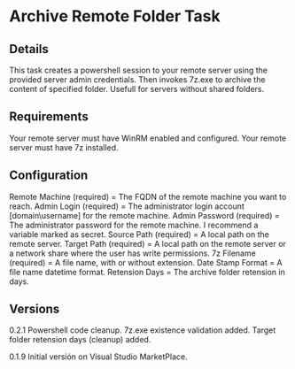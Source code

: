 # Archive Remote Folder Task

## Details
This task creates a powershell session to your remote server using the provided server admin credentials.
Then invokes 7z.exe to archive the content of specified folder.
Usefull for servers without shared folders.

## Requirements
Your remote server must have WinRM enabled and configured.
Your remote server must have 7z installed.

## Configuration
Remote Machine (required) = The FQDN of the remote machine you want to reach.
Admin Login (required) = The administrator login account [domain\username] for the remote machine.
Admin Password (required) = The administrator password for the remote machine. I recommend a variable marked as secret.
Source Path (required) = A local path on the remote server.
Target Path (required) = A local path on the remote server or a network share where the user has write permissions.
7z Filename (required) = A file name, with or without extension.
Date Stamp Format = A file name datetime format.
Retension Days = The archive folder retension in days.

## Versions
0.2.1
Powershell code cleanup.
7z.exe existence validation added.
Target folder retension days (cleanup) added.

0.1.9 
Initial versión on Visual Studio MarketPlace.